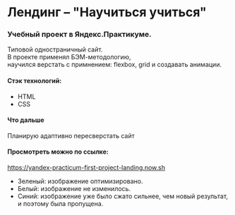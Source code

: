 # Лендинг – "Научиться учиться"
### Учебный проект в Яндекс.Практикуме. <br/>
Типовой одностраничный сайт. <br/>
В проекте применял БЭМ-методологию, <br/>
научился верстать с примнением: flexbox, grid и создавать анимации. <br/>
#### Стэк технологий:
* HTML
* CSS
#### Что дальше <br/>
Планирую адаптивно пересверстать сайт <br/>
#### Просмотреть можно по ссылке: </br>
https://yandex-practicum-first-project-landing.now.sh

- Зеленый: изображение оптимизировано.
- Белый: изображение не изменилось.
- Синий: изображение уже было сжато сильнее, чем новый результат, и поэтому была пропущена.

